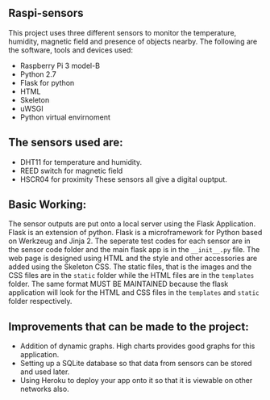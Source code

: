 ## Raspi-sensors
This project uses three different sensors to monitor the temperature, humidity, magnetic field and presence of objects nearby.
The following are the software, tools and devices used:
- Raspberry Pi 3 model-B
- Python 2.7
- Flask for python
- HTML
- Skeleton 
- uWSGI 
- Python virtual envirnoment

## The sensors used are:
- DHT11 for temperature and humidity.
- REED switch for magnetic field
- HSCR04 for proximity
These sensors all give a digital ouptput.


## Basic Working:
The sensor outputs are put onto a local server using the Flask Application. Flask is an extension of python. Flask is a microframework for Python based on Werkzeug and Jinja 2.
The seperate test codes for each sensor are in the sensor code folder and the main flask app is in the `__init__.py` file. The web page is designed using HTML and the style and other accessories are added using the Skeleton CSS.
The static files, that is the images and the CSS files are in the `static` folder while the HTML files are in the `templates` folder.
The same format MUST BE MAINTAINED because the flask application will look for the HTML and CSS files in the `templates` and `static` folder respectively.

## Improvements that can be made to the project:
- Addition of dynamic graphs. High charts provides good graphs for this application.
- Setting up a SQLite database so that data from sensors can be stored and used later.
- Using Heroku to deploy your app onto it so that it is viewable on other networks also.
